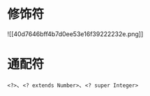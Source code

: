 # 修饰符
![[40d7646bff4b7d0ee53e16f39222232e.png]]

# 通配符
`<?>`、`<? extends Number>`、`<? super Integer>`